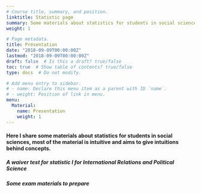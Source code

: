 ```yaml
---
# Course title, summary, and position.
linktitle: Statistic page
summary: Some materials about statistics for students in social sciences
weight: 1

# Page metadata.
title: Présentation
date: "2018-09-09T00:00:00Z"
lastmod: "2018-09-09T00:00:00Z"
draft: false  # Is this a draft? true/false
toc: true  # Show table of contents? true/false
type: docs  # Do not modify.

# Add menu entry to sidebar.
# - name: Declare this menu item as a parent with ID `name`.
# - weight: Position of link in menu.
menu:
  Material:
    name: Presentation
    weight: 1
---
```


#### Here I share some materials about statistics for students in social sciences, most of the material is intuitive and aims to give intuitions behind concepts.


##### A waiver test for statistic I for International Relations and Political Science


##### Some exam materials to prepare 




